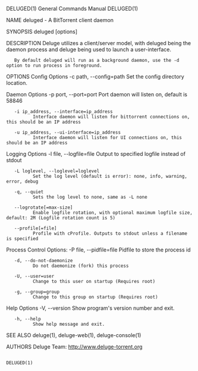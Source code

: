 DELUGED(1)                                                                                                                                      General Commands Manual                                                                                                                                      DELUGED(1)

NAME
       deluged - A BitTorrent client daemon

SYNOPSIS
       deluged [options]

DESCRIPTION
       Deluge utilizes a client/server model, with deluged being the daemon process and deluge being used to launch a user-interface.

       By default deluged will run as a background daemon, use the -d option to run process in foreground.

OPTIONS
   Config Options
       -c path, --config=path
              Set the config directory location.

   Daemon Options
       -p port, --port=port
              Port daemon will listen on, default is 58846

       -i ip_address, --interface=ip_address
              Interface daemon will listen for bittorrent connections on, this should be an IP address

       -u ip_address, --ui-interface=ip_address
              Interface daemon will listen for UI connections on, this should be an IP address

   Logging Options
       -l file, --logfile=file
              Output to specified logfile instead of stdout

       -L loglevel, --loglevel=loglevel
              Set the log level (default is error): none, info, warning, error, debug

       -q, --quiet
              Sets the log level to none, same as -L none

       --logrotate[=max-size]
              Enable logfile rotation, with optional maximum logfile size, default: 2M (Logfile rotation count is 5)

       --profile[=file]
              Profile with cProfile. Outputs to stdout unless a filename is specified

   Process Control Options:
       -P file, --pidfile=file
              Pidfile to store the process id

       -d, --do-not-daemonize
              Do not daemonize (fork) this process

       -U, --user=user
              Change to this user on startup (Requires root)

       -g, --group=group
              Change to this group on startup (Requires root)

   Help Options
       -V, --version
              Show program's version number and exit.

       -h, --help
              Show help message and exit.

SEE ALSO
       deluge(1), deluge-web(1), deluge-console(1)

AUTHORS
       Deluge Team: http://www.deluge-torrent.org

                                                                                                                                                                                                                                                                                                             DELUGED(1)
